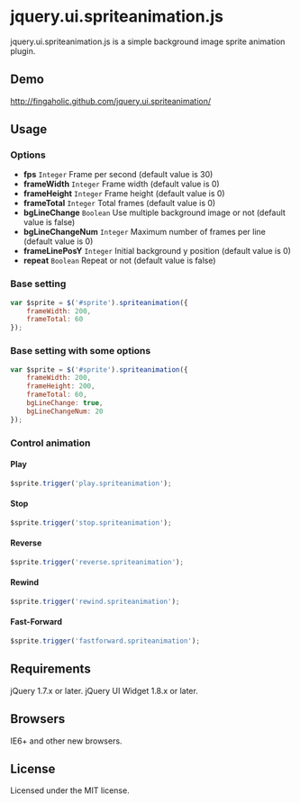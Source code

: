 # jquery.ui.spriteanimation.js

jquery.ui.spriteanimation.js is a simple background image sprite animation plugin.

## Demo

http://fingaholic.github.com/jquery.ui.spriteanimation/

## Usage

### Options

* **fps** `Integer` Frame per second (default value is 30)
* **frameWidth** `Integer` Frame width (default value is 0)
* **frameHeight** `Integer` Frame height (default value is 0)
* **frameTotal** `Integer` Total frames (default value is 0)
* **bgLineChange** `Boolean` Use multiple background image or not (default value is false)
* **bgLineChangeNum** `Integer` Maximum number of frames per line (default value is 0)
* **frameLinePosY** `Integer` Initial background y position (default value is 0)
* **repeat** `Boolean` Repeat or not (default value is false)

### Base setting

```javascript
var $sprite = $('#sprite').spriteanimation({
	frameWidth: 200,
	frameTotal: 60
});
```
### Base setting with some options

```javascript
var $sprite = $('#sprite').spriteanimation({
	frameWidth: 200,
	frameHeight: 200,
	frameTotal: 60,
	bgLineChange: true,
	bgLineChangeNum: 20
});
```

### Control animation

#### Play

```javascript
$sprite.trigger('play.spriteanimation');
```

#### Stop

```javascript
$sprite.trigger('stop.spriteanimation');
```

#### Reverse

```javascript
$sprite.trigger('reverse.spriteanimation');
```

#### Rewind

```javascript
$sprite.trigger('rewind.spriteanimation');
```

#### Fast-Forward

```javascript
$sprite.trigger('fastforward.spriteanimation');
```

## Requirements

jQuery 1.7.x or later.
jQuery UI Widget 1.8.x or later.

## Browsers

IE6+ and other new browsers.

## License

Licensed under the MIT license.
